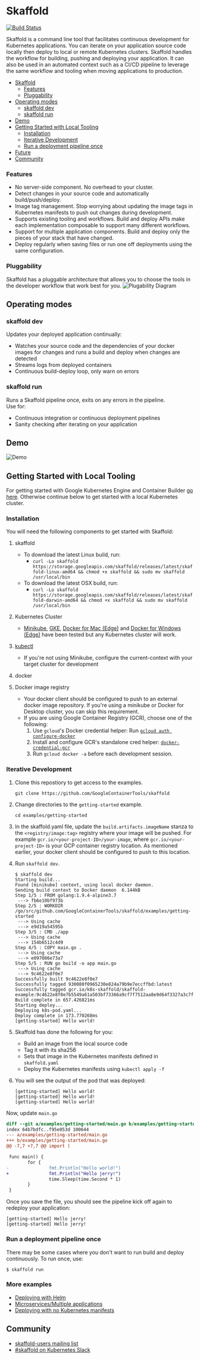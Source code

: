 # Skaffold

[![Build Status](https://travis-ci.org/GoogleContainerTools/skaffold.svg?branch=master)](https://travis-ci.org/GoogleContainerTools/skaffold)

Skaffold is a command line tool that facilitates continuous development for Kubernetes applications. You can iterate on your 
application source code locally then deploy to local or remote Kubernetes clusters. Skaffold handles the workflow for building,
pushing and deploying your application. It can also be used in an automated context such as a CI/CD pipeline to leverage the same 
workflow and tooling when moving applications to production.

- [Skaffold](#skaffold)
  - [Features](#features)
  - [Pluggability](#pluggability)
- [Operating modes](#operating-modes)
  - [skaffold dev](#skaffold-dev)
  - [skaffold run](#skaffold-run)
- [Demo](#demo)  
- [Getting Started with Local Tooling](#getting-started-with-local-tooling)
  - [Installation](#installation)
  - [Iterative Development](#iterative-development)
  - [Run a deployment pipeline once](#run-a-deployment-pipeline-once)
- [Future](#future)
- [Community](#community)

### Features
-  No server-side component. No overhead to your cluster.
-  Detect changes in your source code and automatically build/push/deploy.
-  Image tag management. Stop worrying about updating the image tags in Kubernetes manifests to push out changes during development.
-  Supports existing tooling and workflows. Build and deploy APIs make each implementation composable to support many different workflows.
-  Support for multiple application components. Build and deploy only the pieces of your stack that have changed.
-  Deploy regularly when saving files or run one off deployments using the same configuration.

### Pluggability
Skaffold has a pluggable architecture that allows you to choose the tools in the developer workflow that work best for you.
![Plugability Diagram](docs/img/plugability.png)

## Operating modes
### skaffold dev
Updates your deployed application continually:
-  Watches your source code and the dependencies of your docker images for changes and runs a build and deploy when changes are detected
-  Streams logs from deployed containers
-  Continuous build-deploy loop, only warn on errors

### skaffold run
Runs a Skaffold pipeline once, exits on any errors in the pipeline.  
Use for:
-  Continuous integration or continuous deployment pipelines
-  Sanity checking after iterating on your application

## Demo

![Demo](/docs/img/intro.gif)

## Getting Started with Local Tooling

For getting started with Google Kubernetes Engine and Container Builder [go here](docs/quickstart-gke.md). Otherwise continue
below to get started with a local Kubernetes cluster.

### Installation

You will need the following components to get started with Skaffold:

1. skaffold
   -  To download the latest Linux build, run:
      -  `curl -Lo skaffold https://storage.googleapis.com/skaffold/releases/latest/skaffold-linux-amd64 && chmod +x skaffold && sudo mv skaffold /usr/local/bin`
   -  To download the latest OSX build, run:
      -  `curl -Lo skaffold https://storage.googleapis.com/skaffold/releases/latest/skaffold-darwin-amd64 && chmod +x skaffold && sudo mv skaffold /usr/local/bin`

1. Kubernetes Cluster
   -  [Minikube](https://kubernetes.io/docs/tasks/tools/install-minikube/),
      [GKE](https://cloud.google.com/kubernetes-engine/docs/how-to/creating-a-container-cluster),
      [Docker for Mac (Edge)](https://docs.docker.com/docker-for-mac/install/) and [Docker for Windows (Edge)](https://docs.docker.com/docker-for-windows/install/)
      have been tested but any Kubernetes cluster will work.

1. [kubectl](https://kubernetes.io/docs/tasks/tools/install-kubectl/)
   -  If you're not using Minikube, configure the current-context with your target cluster for development

1. docker

1. Docker image registry
   -  Your docker client should be configured to push to an external docker image repository. If you're using a minikube or Docker for Desktop cluster, you can skip this requirement.
   -  If you are using Google Container Registry (GCR), choose one of the following:
        1. Use `gcloud`'s Docker credential helper: Run [`gcloud auth configure-docker`](https://cloud.google.com/sdk/gcloud/reference/auth/configure-docker)
        1. Install and configure GCR's standalone cred helper: [`docker-credential-gcr`](https://github.com/GoogleCloudPlatform/docker-credential-gcr#installation-and-usage)
        1. Run `gcloud docker -a` before each development session.

### Iterative Development

1. Clone this repostiory to get access to the examples.

    ```shell
    git clone https://github.com/GoogleContainerTools/skaffold
    ```

1. Change directories to the `getting-started` example.

    ```shell
    cd examples/getting-started
    ```

1. In the skaffold.yaml file, update the `build.artifacts.imageName` stanza to the `<registry/image:tag>` registry where your image will be pushed. For example `gcr.io/<your-project-ID>/your-image`, where `gcr.io/<your-project-ID>` is your GCP container registry location. As mentioned earlier, your docker client should be configured to push to this location.

1. Run `skaffold dev`.

    ```console
    $ skaffold dev
    Starting build...
    Found [minikube] context, using local docker daemon.
    Sending build context to Docker daemon  6.144kB
    Step 1/5 : FROM golang:1.9.4-alpine3.7
     ---> fb6e10bf973b
    Step 2/5 : WORKDIR /go/src/github.com/GoogleContainerTools/skaffold/examples/getting-started
     ---> Using cache
     ---> e9d19a54595b
    Step 3/5 : CMD ./app
     ---> Using cache
     ---> 154b6512c4d9
    Step 4/5 : COPY main.go .
     ---> Using cache
     ---> e097086e73a7
    Step 5/5 : RUN go build -o app main.go
     ---> Using cache
     ---> 9c4622e8f0e7
    Successfully built 9c4622e8f0e7
    Successfully tagged 930080f0965230e824a79b9e7eccffbd:latest
    Successfully tagged gcr.io/k8s-skaffold/skaffold-example:9c4622e8f0e7b5549a61a503bf73366a9cf7f7512aa8e9d64f3327a3c7fded1b
    Build complete in 657.426821ms
    Starting deploy...
    Deploying k8s-pod.yaml...
    Deploy complete in 173.770268ms
    [getting-started] Hello world!
    ```

1. Skaffold has done the following for you:

   - Build an image from the local source code
   - Tag it with its sha256
   - Sets that image in the Kubernetes manifests defined in `skaffold.yaml`
   - Deploy the Kubernetes manifests using `kubectl apply -f`

1. You will see the output of the pod that was deployed:

    ```console
    [getting-started] Hello world!
    [getting-started] Hello world!
    [getting-started] Hello world!
    ```

Now, update `main.go`

```diff
diff --git a/examples/getting-started/main.go b/examples/getting-started/main.go
index 64b7bdfc..f95e053d 100644
--- a/examples/getting-started/main.go
+++ b/examples/getting-started/main.go
@@ -7,7 +7,7 @@ import (

 func main() {
        for {
-               fmt.Println("Hello world!")
+               fmt.Println("Hello jerry!")
                time.Sleep(time.Second * 1)
        }
 }
```

Once you save the file, you should see the pipeline kick off again to redeploy your application:
```console
[getting-started] Hello jerry!
[getting-started] Hello jerry!
```

### Run a deployment pipeline once
There may be some cases where you don't want to run build and deploy continuously. To run once, use:
```console
$ skaffold run
```

### More examples

* [Deploying with Helm](./examples/helm-deployment)
* [Microservices/Multiple applications](./examples/microservices)
* [Deploying with no Kubernetes manifests](./examples/no-manifest)

## Community
- [skaffold-users mailing list](https://groups.google.com/forum/#!forum/skaffold-users)
- [#skaffold on Kubernetes Slack](https://kubernetes.slack.com/messages/CABQMSZA6/)
